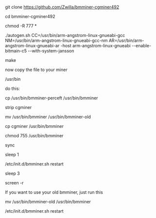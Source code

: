 
git clone https://github.com/Zwilla/bmminer-cgminer492

cd bmminer-cgminer492

chmod -R 777 *

./autogen.sh CC=/usr/bin/arm-angstrom-linux-gnueabi-gcc NM=/usr/bin/arm-angstrom-linux-gnueabi-gcc-nm AR=/usr/bin/arm-angstrom-linux-gnueabi-ar -host arm-angstrom-linux-gnueabi --enable-bitmain-c5 --with-system-jansson

make

now copy the file to your miner

/usr/bin

do this:

cp /usr/bin/bmminer-perceft /usr/bin/bmminer

strip cgminer

mv /usr/bin/bmminer /usr/bin/bmminer-old

cp cgminer /usr/bin/bmminer

chmod 755 /usr/bin/bmminer

sync

sleep 1

/etc/init.d/bmminer.sh restart

sleep 3

screen -r


If you want to use your old bmminer, just run this

mv /usr/bin/bmminer-old /usr/bin/bmminer

/etc/init.d/bmminer.sh restart